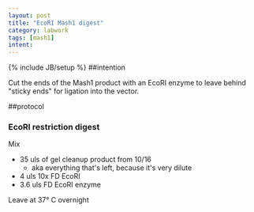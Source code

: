 ```yaml
---
layout: post
title: "EcoRI Mash1 digest"
category: labwork
tags: [mash1]
intent: 
---
```

{% include JB/setup %}
##intention

Cut the ends of the Mash1 product with an EcoRI enzyme to leave behind "sticky ends" for ligation into the vector.

##protocol

### EcoRI restriction digest

Mix

 * 35 uls of gel cleanup product from 10/16
   * aka everything that's left, because it's very dilute
 * 4 uls 10x FD EcoRI
  * 3.6 uls FD EcoRI enzyme

Leave at 37&deg; C overnight


